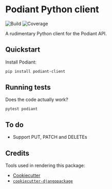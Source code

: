Podiant Python client
=====================

![Build](https://git.steadman.io/podiant/python-client/badges/master/build.svg)
![Coverage](https://git.steadman.io/podiant/python-client/badges/master/coverage.svg)

A rudimentary Python client for the Podiant API.

## Quickstart

Install Podiant:

```sh
pip install podiant-client
```

## Running tests

Does the code actually work?

```
pytest podiant
```

## To do

- Support PUT, PATCH and DELETEs

## Credits

Tools used in rendering this package:

- [Cookiecutter](https://github.com/audreyr/cookiecutter)
- [`cookiecutter-djangopackage`](https://github.com/pydanny/cookiecutter-djangopackage)
